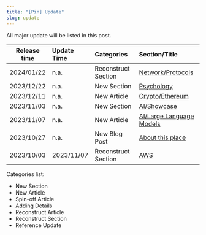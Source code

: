 ```yaml
---
title: "[Pin] Update"
slug: update
---
```


All major update will be listed in this post.

| Release time | Update Time | Categories | Section/Title |
| --- | :-- | :-- | :-- |
| 2024/01/22 | n.a. | Reconstruct Section | [Network/Protocols](/aws/networking/fundamental/) | 
| 2023/12/22 | n.a. | New Section | [Psychology](/other/psychology/) | 
| 2023/12/11 | n.a. | New Article | [Crypto/Ethereum](/crypto/development/eth/) |
| 2023/11/03 | n.a. | New Section | [AI/Showcase](/ai/showcase/) |  
| 2023/11/07 | n.a. | New Article | [AI/Large Language Models](/ai/news/llms/) |
| 2023/10/27 | n.a. | New Blog Post | [About this place](/blog/hello-world/) |
| 2023/10/03 | 2023/11/07 | Reconstruct Section | [AWS](/aws/) | 

<!-- truncate -->

Categories list:

- New Section
- New Article
- Spin-off Article  
- Adding Details
- Reconstruct Article
- Reconstruct Section
- Reference Update